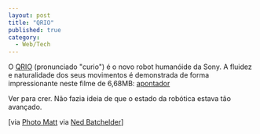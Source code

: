 ```yaml
---
layout: post
title: "QRIO"
published: true
category:
  - Web/Tech
---
```


O [QRIO] (pronunciado "curio") é o novo robot humanóide da Sony. A
fluidez e naturalidade dos seus movimentos é demonstrada de forma
impressionante neste filme de 6,68MB: [apontador]

Ver para crer. Não fazia ideia de que o estado da robótica estava tão
avançado.

\[via [Photo Matt] via [Ned Batchelder]\]

  [QRIO]: http://www.sony.net/SonyInfo/QRIO/sorry/index.html
  [apontador]: http://photomatt.net/dropbox/2004/02/sony_06.wmv
  [Photo Matt]: http://photomatt.net/archives/2004/02/21/curious-qrio/
  [Ned Batchelder]: http://www.nedbatchelder.com/blog/200403.html#e20040304T071426
